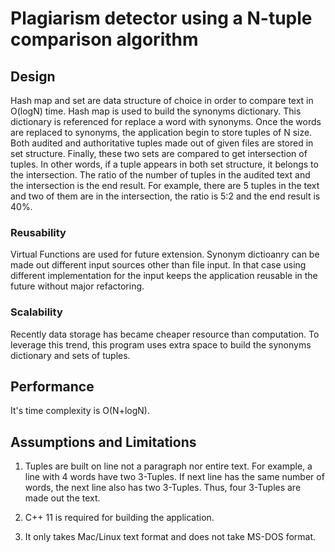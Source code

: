 # Plagiarism detector using a N-tuple comparison algorithm

## Design

 Hash map and set are data structure of choice in order to compare text in O(logN) time. Hash map is used to build the synonyms dictionary. This dictionary is referenced for replace a word with synonyms. Once the words are replaced to synonyms, the application begin to store tuples of N size. Both audited and authoritative tuples made out of given files are stored in set structure. 
Finally, these two sets are compared to get intersection of tuples. In other words, if a tuple appears in both set structure, it belongs to the intersection. The ratio of the number of tuples in the audited text and the intersection is the end result. For example, there are 5 tuples in the text and two of them are in the intersection, the ratio is 5:2 and the end result is 40%.

### Reusability

Virtual Functions are used for future extension. Synonym dictioanry can be made out different input sources other than file input. In that case using different implementation for the input keeps the application reusable in the future without major refactoring. 

### Scalability

Recently data storage has became cheaper resource than computation. To leverage this trend, this program uses extra space to build the synonyms dictionary and sets of tuples. 

## Performance
It's time complexity is O(N+logN).

## Assumptions and Limitations
1. Tuples are built on line not a paragraph nor entire text. For example, a line with 4 words have two 3-Tuples. If next line has the same number of words, the next line also has two 3-Tuples. Thus, four 3-Tuples are made out the text.

2. C++ 11 is required for building the application.

3. It only takes Mac/Linux text format and does not take MS-DOS format.
